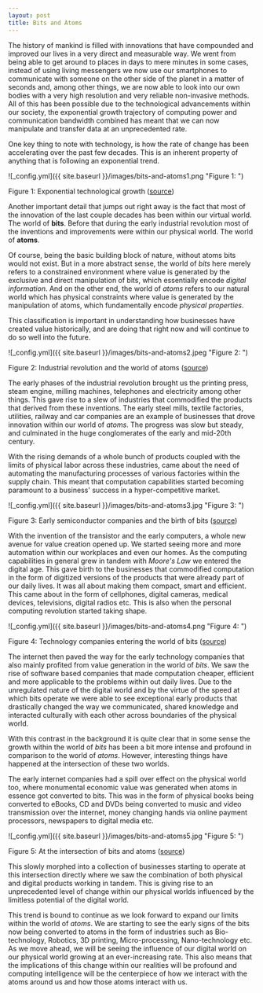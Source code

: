 ```yaml
---
layout: post
title: Bits and Atoms
---
```


The history of mankind is filled with innovations that have compounded and improved our lives in a very direct and measurable way. We went from being able to get around to places in days to mere minutes in some cases, instead of using living messengers we now use our smartphones to communicate with someone on the other side of the planet in a matter of seconds and, among other things, we are now able to look into our own bodies with a very high resolution and very reliable non-invasive methods. <!-- more --> All of this has been possible due to the technological advancements within our society, the exponential growth trajectory of computing power and communication bandwidth combined has meant that we can now manipulate and transfer data at an unprecedented rate.

One key thing to note with technology, is how the rate of change has been accelerating over the past few decades. This is an inherent property of anything that is following an exponential trend.


![_config.yml]({{ site.baseurl }}/images/bits-and-atoms1.png "Figure 1: ")
<figcaption>Figure 1: Exponential technological growth (<a href="https://tinyurl.com/s3nswum4">source</a>)</figcaption>


Another important detail that jumps out right away is the fact that most of the innovation of the last couple decades has been within our virtual world. The world of __bits__. Before that during the early industrial revolution most of the inventions and improvements were within our physical world. The world of __atoms__. 

Of course, being the basic building block of nature, without atoms bits would not exist. But in a more abstract sense, the world of _bits_ here merely refers to a constrained environment where value is generated by the exclusive and direct manipulation of bits, which essentially encode _digital information_. And on the other end, the world of _atoms_ refers to our natural world which has physical constraints where value is generated by the manipulation of atoms, which fundamentally encode _physical properties_.

This classification is important in understanding how businesses have created value historically, and are doing that right now and will continue to do so well into the future.

![_config.yml]({{ site.baseurl }}/images/bits-and-atoms2.jpeg "Figure 2: ")
<figcaption>Figure 2: Industrial revolution and the world of atoms (<a href="https://tinyurl.com/hj4y258a">source</a>)</figcaption>

The early phases of the industrial revolution brought us the printing press, steam engine, milling machines, telephones and electricity among other things. This gave rise to a slew of industries that commodified the products that derived from these inventions. The early steel mills, textile factories, utilities, railway and car companies are an example of businesses that drove innovation within our world of _atoms_. The progress was slow but steady, and culminated in the huge conglomerates of the early and mid-20th century.

With the rising demands of a whole bunch of products coupled with the limits of physical labor across these industries, came about the need of automating the manufacturing processes of various factories within the supply chain. This meant that computation capabilities started becoming paramount to a business' success in a hyper-competitive market.

![_config.yml]({{ site.baseurl }}/images/bits-and-atoms3.jpg "Figure 3: ")
<figcaption>Figure 3: Early semiconductor companies and the birth of bits (<a href="https://tinyurl.com/78f3vpnk">source</a>)</figcaption>

With the invention of the transistor and the early computers, a whole new avenue for value creation opened up. We started seeing more and more automation within our workplaces and even our homes. As the computing capabilities in general grew in tandem with _Moore's Law_ we entered the digital age. This gave birth to the businesses that commodified computation in the form of digitized versions of the products that were already part of our daily lives. It was all about making them compact, smart and efficient. This came about in the form of cellphones, digital cameras, medical devices, televisions, digital radios etc. This is also when the personal computing revolution started taking shape.

![_config.yml]({{ site.baseurl }}/images/bits-and-atoms4.png "Figure 4: ")
<figcaption>Figure 4: Technology companies entering the world of bits (<a href="https://tinyurl.com/c5djc8k">source</a>)</figcaption>

The internet then paved the way for the early technology companies that also mainly profited from value generation in the world of _bits_. We saw the rise of software  based companies that made computation cheaper, efficient and more applicable to the problems within out daily lives. Due to the unregulated nature of the digital world and by the virtue of the speed at which bits operate we were able to see exceptional early products that drastically changed the way we communicated, shared knowledge and interacted culturally with each other across boundaries of the physical world.

With this contrast in the background it is quite clear that in some sense the growth within the world of _bits_ has been a bit more intense and profound in comparison to the world of _atoms_. However, interesting things have happened at the intersection of these two worlds.

The early internet companies had a spill over effect on the physical world too, where monumental economic value was generated when atoms in essence got converted to bits. This was in the form of physical books being converted to eBooks, CD and DVDs being converted to music and video transmission over the internet, money changing hands via online payment processors, newspapers to digital media etc. 

![_config.yml]({{ site.baseurl }}/images/bits-and-atoms5.jpg "Figure 5: ")
<figcaption>Figure 5: At the intersection of bits and atoms (<a href="https://tinyurl.com/5n5byexa">source</a>)</figcaption>

This slowly morphed into a collection of businesses starting to operate at this intersection directly where we saw the combination of both physical and digital products working in tandem. This is giving rise to an unprecedented level of change within our physical worlds influenced by the limitless potential of the digital world.

This trend is bound to continue as we look forward to expand our limits within the world of _atoms_. We are starting to see the early signs of the bits now being converted to atoms in the form of industries such as Bio-technology, Robotics, 3D printing, Micro-processing, Nano-technology etc. As we move ahead, we will be seeing the influence of our digital world on our physical world growing at an ever-increasing rate. This also means that the implications of this change within our realities will be profound and computing intelligence will be the centerpiece of how we interact with the atoms around us and how those atoms interact with us.

